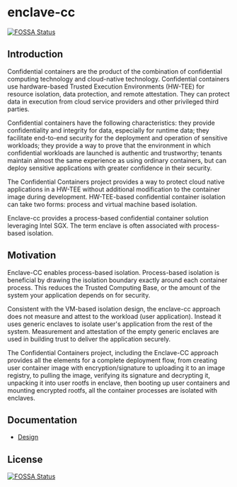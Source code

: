 # enclave-cc
[![FOSSA Status](https://app.fossa.com/api/projects/git%2Bgithub.com%2Fconfidential-containers%2Fenclave-cc.svg?type=shield)](https://app.fossa.com/projects/git%2Bgithub.com%2Fconfidential-containers%2Fenclave-cc?ref=badge_shield)

## Introduction

  Confidential containers are the product of the combination of confidential computing technology and cloud-native technology.
  Confidential containers use hardware-based Trusted Execution Environments (HW-TEE) for resource isolation, data protection,
  and remote attestation. They can protect data in execution from cloud service providers and other privileged third parties.

  Confidential containers have the following characteristics: they provide confidentiality and integrity for data,
  especially for runtime data; they facilitate end-to-end security for the deployment and operation of sensitive workloads;
  they provide a way to prove that the environment in which confidential workloads are launched is authentic and trustworthy;
  tenants maintain almost the same experience as using ordinary containers, but can deploy sensitive applications with greater
  confidence in their security.

  The Confidential Containers project provides a way to protect cloud native applications in a HW-TEE without additional modification
  to the container image during development. HW-TEE-based confidential container isolation can take two forms: process and virtual
  machine based isolation.

  Enclave-cc provides a process-based confidential container solution leveraging Intel SGX. The term enclave is often associated with
  process-based isolation.

## Motivation

  Enclave-CC enables process-based isolation. Process-based isolation is beneficial by drawing the isolation boundary exactly around
  each container process. This reduces the Trusted Computing Base, or the amount of the system your application depends on for security.

  Consistent with the VM-based isolation design, the enclave-cc approach does not measure and attest to the workload (user application).
  Instead it uses generic enclaves to isolate user's application from the rest of the system. Measurement and attestation of the empty
  generic enclaves are used in building trust to deliver the application securely.

  The Confidential Containers project, including the Enclave-CC approach provides all the elements for a complete deployment flow,
  from creating user container image with encryption/signature to uploading it to an image registry, to pulling the image, verifying its
  signature and decrypting it, unpacking it into user rootfs in enclave, then booting up user containers and mounting encrypted rootfs,
  all the container processes are isolated with enclaves.

## Documentation

- [Design](docs/design.md)


## License
[![FOSSA Status](https://app.fossa.com/api/projects/git%2Bgithub.com%2Fconfidential-containers%2Fenclave-cc.svg?type=large)](https://app.fossa.com/projects/git%2Bgithub.com%2Fconfidential-containers%2Fenclave-cc?ref=badge_large)
